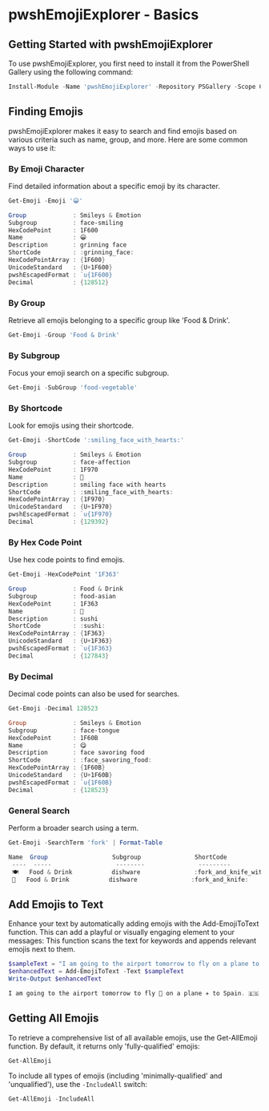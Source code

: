 # pwshEmojiExplorer - Basics

## Getting Started with pwshEmojiExplorer

To use pwshEmojiExplorer, you first need to install it from the PowerShell Gallery using the following command:

```powershell
Install-Module -Name 'pwshEmojiExplorer' -Repository PSGallery -Scope CurrentUser
```

## Finding Emojis

pwshEmojiExplorer makes it easy to search and find emojis based on various criteria such as name, group, and more. Here are some common ways to use it:

### By Emoji Character

Find detailed information about a specific emoji by its character.

```powershell
Get-Emoji -Emoji '😀'

Group             : Smileys & Emotion
Subgroup          : face-smiling
HexCodePoint      : 1F600
Name              : 😀
Description       : grinning face
ShortCode         : :grinning_face:
HexCodePointArray : {1F600}
UnicodeStandard   : {U+1F600}
pwshEscapedFormat : `u{1F600}
Decimal           : {128512}
```

### By Group

Retrieve all emojis belonging to a specific group like 'Food & Drink'.

```powershell
Get-Emoji -Group 'Food & Drink'
```

### By Subgroup

Focus your emoji search on a specific subgroup.

```powershell
Get-Emoji -SubGroup 'food-vegetable'
```

### By Shortcode

Look for emojis using their shortcode.

```powershell
Get-Emoji -ShortCode ':smiling_face_with_hearts:'

Group             : Smileys & Emotion
Subgroup          : face-affection
HexCodePoint      : 1F970
Name              : 🥰
Description       : smiling face with hearts
ShortCode         : :smiling_face_with_hearts:
HexCodePointArray : {1F970}
UnicodeStandard   : {U+1F970}
pwshEscapedFormat : `u{1F970}
Decimal           : {129392}
```

### By Hex Code Point

Use hex code points to find emojis.

```powershell
Get-Emoji -HexCodePoint '1F363'

Group             : Food & Drink
Subgroup          : food-asian
HexCodePoint      : 1F363
Name              : 🍣
Description       : sushi
ShortCode         : :sushi:
HexCodePointArray : {1F363}
UnicodeStandard   : {U+1F363}
pwshEscapedFormat : `u{1F363}
Decimal           : {127843}
```

### By Decimal

Decimal code points can also be used for searches.

```powershell
Get-Emoji -Decimal 128523

Group             : Smileys & Emotion
Subgroup          : face-tongue
HexCodePoint      : 1F60B
Name              : 😋
Description       : face savoring food
ShortCode         : :face_savoring_food:
HexCodePointArray : {1F60B}
UnicodeStandard   : {U+1F60B}
pwshEscapedFormat : `u{1F60B}
Decimal           : {128523}
```

### General Search

Perform a broader search using a term.

```powershell
Get-Emoji -SearchTerm 'fork' | Format-Table

Name  Group                  Subgroup               ShortCode
 ----  -----                  --------               ---------
 🍽️   Food & Drink           dishware               :fork_and_knife_with_plate:
 🍴   Food & Drink           dishware               :fork_and_knife:
```

## Add Emojis to Text

Enhance your text by automatically adding emojis with the Add-EmojiToText function. This can add a playful or visually engaging element to your messages:
This function scans the text for keywords and appends relevant emojis next to them.

```powershell
$sampleText = "I am going to the airport tomorrow to fly on a plane to Spain. Before I take off I'm going to eat some food. I've heard they have good restaurants at the terminal. Hopefully they have something spicy. You know how much I like hot food! I'm so excited to see you! Can't wait to see you! Love you!"
$enhancedText = Add-EmojiToText -Text $sampleText
Write-Output $enhancedText

I am going to the airport tomorrow to fly 🦋 on a plane ✈️ to Spain. 🇪🇸 Before I take 🥡 off I'm going to eat 😅 some food. 😋 I've 😔 heard 🇭🇲 they have good restaurants at the terminal. Hopefully they have something spicy. You know how much I like hot 🥵 food! 😋 I'm so excited to see 🙈 you! 🤟 Can't wait to see 🙈 you! 🤟 Love 💌 you! 🤟
```

## Getting All Emojis

To retrieve a comprehensive list of all available emojis, use the Get-AllEmoji function. By default, it returns only 'fully-qualified' emojis:

```powershell
Get-AllEmoji
```

To include all types of emojis (including 'minimally-qualified' and 'unqualified'), use the `-IncludeAll` switch:

```powershell
Get-AllEmoji -IncludeAll
```
